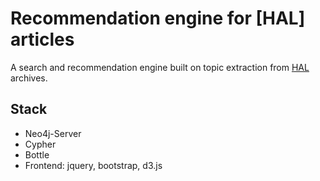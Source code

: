 # Recommendation engine for [HAL] articles

A search and recommendation engine built on topic extraction from [HAL](https://hal.archives-ouvertes.fr/) archives.
## Stack
  - Neo4j-Server
  - Cypher
  - Bottle
  - Frontend: jquery, bootstrap, d3.js
